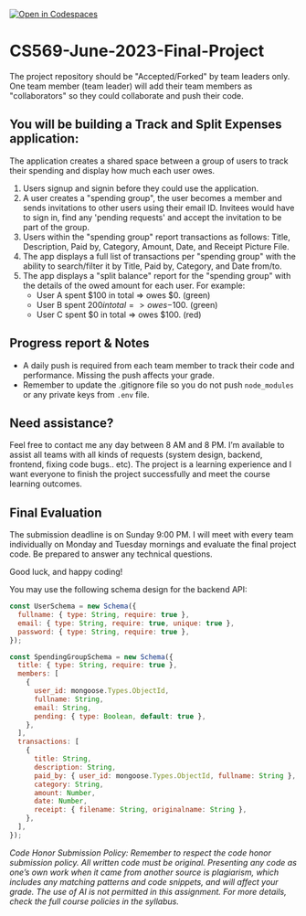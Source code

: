 [![Open in Codespaces](https://classroom.github.com/assets/launch-codespace-7f7980b617ed060a017424585567c406b6ee15c891e84e1186181d67ecf80aa0.svg)](https://classroom.github.com/open-in-codespaces?assignment_repo_id=11341291)

# CS569-June-2023-Final-Project

The project repository should be "Accepted/Forked" by team leaders only. One team member (team leader) will add their team members as "collaborators" so they could collaborate and push their code.

## You will be building a Track and Split Expenses application:

The application creates a shared space between a group of users to track their spending and display how much each user owes.

1. Users signup and signin before they could use the application.
2. A user creates a "spending group", the user becomes a member and sends invitations to other users using their email ID. Invitees would have to sign in, find any 'pending requests' and accept the invitation to be part of the group.
3. Users within the "spending group" report transactions as follows: Title, Description, Paid by, Category, Amount, Date, and Receipt Picture File.
4. The app displays a full list of transactions per "spending group" with the ability to search/filter it by Title, Paid by, Category, and Date from/to.
5. The app displays a "split balance" report for the "spending group" with the details of the owed amount for each user. For example:
   - User A spent $100 in total => owes $0. (green)
   - User B spent $200 in total => owes -$100. (green)
   - User C spent $0 in total => owes $100. (red)

## Progress report & Notes

- A daily push is required from each team member to track their code and performance. Missing the push affects your grade.
- Remember to update the .gitignore file so you do not push `node_modules` or any private keys from `.env` file.

## Need assistance?

Feel free to contact me any day between 8 AM and 8 PM. I’m available to assist all teams with all kinds of requests (system design, backend, frontend, fixing code bugs.. etc). The project is a learning experience and I want everyone to finish the project successfully and meet the course learning outcomes.

## Final Evaluation

The submission deadline is on Sunday 9:00 PM. I will meet with every team individually on Monday and Tuesday mornings and evaluate the final project code. Be prepared to answer any technical questions.

Good luck, and happy coding!

You may use the following schema design for the backend API:

```js
const UserSchema = new Schema({
  fullname: { type: String, require: true },
  email: { type: String, require: true, unique: true },
  password: { type: String, require: true },
});

const SpendingGroupSchema = new Schema({
  title: { type: String, require: true },
  members: [
    {
      user_id: mongoose.Types.ObjectId,
      fullname: String,
      email: String,
      pending: { type: Boolean, default: true },
    },
  ],
  transactions: [
    {
      title: String,
      description: String,
      paid_by: { user_id: mongoose.Types.ObjectId, fullname: String },
      category: String,
      amount: Number,
      date: Number,
      receipt: { filename: String, originalname: String },
    },
  ],
});
```

_Code Honor Submission Policy: Remember to respect the code honor submission policy. All written code must be original. Presenting any code as one’s own work when it came from another source is plagiarism, which includes any matching patterns and code snippets, and will affect your grade. The use of AI is not permitted in this assignment. For more details, check the full course policies in the syllabus._
